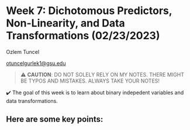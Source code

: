 # Week 7: Dichotomous Predictors, Non-Linearity, and Data Transformations (02/23/2023)
Ozlem Tuncel 

otuncelgurlek1@gsu.edu

> ⚠️ **CAUTION**: DO NOT SOLELY RELY ON MY NOTES. THERE MIGHT BE TYPOS AND MISTAKES. ALWAYS TAKE YOUR NOTES!

✔️ The goal of this week is to learn about binary indepedent variables and data transformations. 

## Here are some key points:
